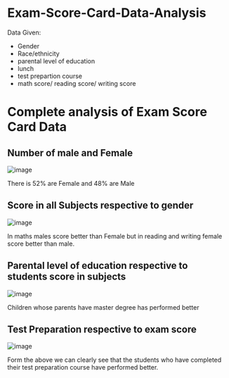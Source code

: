 # Exam-Score-Card-Data-Analysis

Data Given:
* Gender
* Race/ethnicity
* parental level of education
* lunch 
* test prepartion course
* math score/ reading score/ writing score

# Complete analysis of Exam Score Card Data

## Number of male and Female
![image](https://user-images.githubusercontent.com/85886921/166405990-81bb5eb9-578a-48b2-b4f2-daf30fc57bf0.png)

There is 52% are Female and 48% are Male

## Score in all Subjects respective to gender
![image](https://user-images.githubusercontent.com/85886921/166406702-2ac18c48-5dca-429a-8ae4-4cfc85807674.png)

In maths males score better than Female but in reading and writing female score better than male.

## Parental level of education respective to students score in subjects
![image](https://user-images.githubusercontent.com/85886921/166406857-735de84c-da1c-4295-8ded-de0e3f160b00.png)

Children whose parents have master degree has performed better

## Test Preparation respective to exam score
![image](https://user-images.githubusercontent.com/85886921/166407129-a190d45c-7067-4e1a-a270-41441cfa19b3.png)

Form the above we can clearly see that the students who have completed their test preparation course have performed better.
